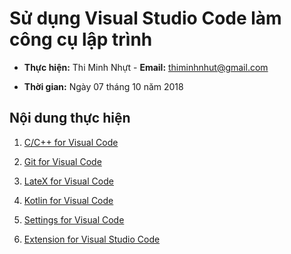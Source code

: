# Sử dụng Visual Studio Code làm công cụ lập trình

* **Thực hiện:** Thi Minh Nhựt - **Email:** thiminhnhut@gmail.com

* **Thời gian:** Ngày 07 tháng 10 năm 2018

## Nội dung thực hiện

1. [C/C++ for Visual Code](https://github.com/thiminhnhut/VisualStudioCode/blob/master/Windows/C-Cplusplus-for-VSCode.md)

1. [Git for Visual Code](https://github.com/thiminhnhut/VisualStudioCode/blob/master/Windows/Git-for-VSCode.md)

1. [LateX for Visual Code](https://github.com/thiminhnhut/VisualStudioCode/blob/master/Windows/LaTeX-for-VSCode.md)

1. [Kotlin for Visual Code](https://github.com/thiminhnhut/VisualStudioCode/blob/master/Windows/Kotlin-for-VSCode.md)

1. [Settings for Visual Code](https://github.com/thiminhnhut/VisualStudioCode/blob/master/Settings.md)

1. [Extension for Visual Studio Code](https://github.com/thiminhnhut/VisualStudioCode/blob/master/Windows/Extension.md)
